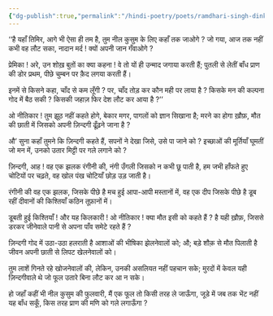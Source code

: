 ```yaml
---
{"dg-publish":true,"permalink":"/hindi-poetry/poets/ramdhari-singh-dinkar/neel-kusum/01-neel-kusum/"}
---
```



‘‘है यहाँ तिमिर, आगे भी ऐसा ही तम है,
तुम नील कुसुम के लिए कहाँ तक जाओगे ?
जो गया, आज तक नहीं कभी वह लौट सका,
नादान मर्द ! क्यों अपनी जान गँवाओगे ?

प्रेमिका ! अरे, उन शोख़ बुतों का क्या कहना !
वे तो यों ही उन्माद जगाया करती हैं;
पुतली से लेतीं बाँध प्राण की डोर प्रथम,
पीछे चुम्बन पर क़ैद लगया करती हैं।

इनमें से किसने कहा, चाँद से कम लूँगी ?
पर, चाँद तोड़ कर कौन मही पर लाया है ?
किसके मन की कल्पना गोद में बैठ सकी ?
किसकी जहाज़ फिर देश लौट कर आया है ?’’

ओ नीतिकार ! तुम झूठ नहीं कहते होगे,
बेकार मगर, पागलों को ज्ञान सिखाना है;
मरने का होगा ख़ौफ़, मौत की छाती में
जिसको अपनी ज़िन्दगी ढूँढ़ने जाना है ?

औ’ सुना कहाँ तुमने कि ज़िन्दगी कहते हैं,
सपनों ने देखा जिसे, उसे पा जाने को ?
इच्छाओं की मूर्तियाँ घूमतीं जो मन में,
उनको उतार मिट्टी पर गले लगाने को ?

ज़िन्दगी, आह ! वह एक झलक रंगीनी की,
नंगी उँगली जिसको न कभी छू पाती है,
हम जभी हाँफते हुए चोटियों पर चढ़ते,
वह खोल पंख चोटियाँ छोड़ उड़ जाती है।

रंगीनी की वह एक झलक, जिसके पीछे
है मच हुई आपा-आपी मस्तानों में,
वह एक दीप जिसके पीछे है डूब रहीं
दीवानों की किश्तियाँ कठिन तूफ़ानों में।

डूबती हुई किश्तियाँ ! और यह किलकारी !
ओ नीतिकार ! क्या मौत इसी को कहते हैं ?
है यही ख़ौफ़, जिससे डरकर जीनेवाले
पानी से अपना पाँव समेटे रहते हैं ?

ज़िन्दगी गोद में उठा-उठा हलराती है
आशाओं की भीषिका झेलनेवालों को;
औ; बड़े शौक़ से मौत पिलाती है जीवन
अपनी छाती से लिपट खेलनेवालों को।

तुम लाशें गिनते रहे खोजनेवालों की,
लेकिन, उनकी असलियत नहीं पहचान सके;
मुरदों में केवल यही ज़िन्दगीवाले थे
जो फूल उतारे बिना लौट कर आ न सके।

हो जहाँ कहीं भी नील कुसुम की फुलवारी,
मैं एक फूल तो किसी तरह ले जाऊँगा,
जूडे में जब तक भेंट नहीं यह बाँध सकूँ,
किस तरह प्राण की मणि को गले लगाऊँगा ?